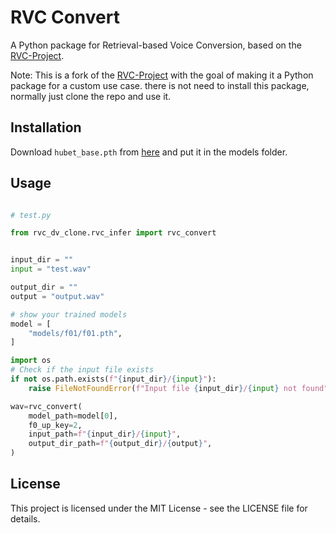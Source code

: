 # RVC Convert

A Python package for Retrieval-based Voice Conversion, based on the [RVC-Project](https://github.com/RVC-Project/Retrieval-based-Voice-Conversion-WebUI).

Note: This is a fork of the [RVC-Project](https://github.com/RVC-Project/Retrieval-based-Voice-Conversion-WebUI) with the goal of making it a Python package for a custom use case. there is not need to install this package, normally just clone the repo and use it.

## Installation

Download `hubet_base.pth` from [here](https://huggingface.co/lj1995/VoiceConversionWebUI/resolve/main/hubert_base.pth) and put it in the models folder.

## Usage

```python

# test.py

from rvc_dv_clone.rvc_infer import rvc_convert


input_dir = ""
input = "test.wav"

output_dir = ""
output = "output.wav"

# show your trained models
model = [
    "models/f01/f01.pth",
]

import os
# Check if the input file exists
if not os.path.exists(f"{input_dir}/{input}"):
    raise FileNotFoundError(f"Input file {input_dir}/{input} not found")

wav=rvc_convert(
    model_path=model[0],
    f0_up_key=2,
    input_path=f"{input_dir}/{input}",
    output_dir_path=f"{output_dir}/{output}",
)

```

## License

This project is licensed under the MIT License - see the LICENSE file for details.
